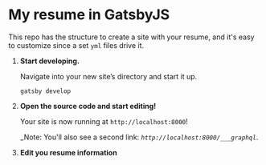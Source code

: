 #  My resume in GatsbyJS

This repo has the structure to create a site with your resume, and it's easy to customize since a set `yml` files drive it.


1.  **Start developing.**

    Navigate into your new site’s directory and start it up.

    ```shell
    gatsby develop
    ```

1.  **Open the source code and start editing!**

    Your site is now running at `http://localhost:8000`!

    _Note: You'll also see a second link: _`http://localhost:8000/___graphql`_. 
    
1. **Edit you resume information**

